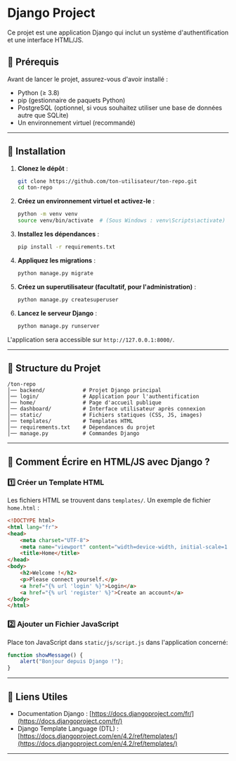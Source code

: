 # Django Project

Ce projet est une application Django qui inclut un système d'authentification et une interface HTML/JS.

## 📌 Prérequis

Avant de lancer le projet, assurez-vous d'avoir installé :

- Python (≥ 3.8)
- pip (gestionnaire de paquets Python)
- PostgreSQL (optionnel, si vous souhaitez utiliser une base de données autre que SQLite)
- Un environnement virtuel (recommandé)

---

## 🚀 Installation

1. **Clonez le dépôt** :
   ```bash
   git clone https://github.com/ton-utilisateur/ton-repo.git
   cd ton-repo
   ```

2. **Créez un environnement virtuel et activez-le** :
   ```bash
   python -m venv venv
   source venv/bin/activate  # (Sous Windows : venv\Scripts\activate)
   ```

3. **Installez les dépendances** :
   ```bash
   pip install -r requirements.txt
   ```

4. **Appliquez les migrations** :
   ```bash
   python manage.py migrate
   ```

5. **Créez un superutilisateur (facultatif, pour l'administration)** :
   ```bash
   python manage.py createsuperuser
   ```

6. **Lancez le serveur Django** :
   ```bash
   python manage.py runserver
   ```

L'application sera accessible sur `http://127.0.0.1:8000/`.

---

## 📌 Structure du Projet

```
/ton-repo
│── backend/            # Projet Django principal
│── login/              # Application pour l'authentification
│── home/               # Page d'accueil publique
│── dashboard/          # Interface utilisateur après connexion
│── static/             # Fichiers statiques (CSS, JS, images)
│── templates/          # Templates HTML
│── requirements.txt    # Dépendances du projet
│── manage.py           # Commandes Django
```

---

## 📌 Comment Écrire en HTML/JS avec Django ?

### 1️⃣ Créer un Template HTML

Les fichiers HTML se trouvent dans `templates/`. Un exemple de fichier `home.html` :

```html
<!DOCTYPE html>
<html lang="fr">
<head>
    <meta charset="UTF-8">
    <meta name="viewport" content="width=device-width, initial-scale=1.0">
    <title>Home</title>
</head>
<body>
    <h2>Welcome !</h2>
    <p>Please connect yourself.</p>
    <a href="{% url 'login' %}">Login</a>
    <a href="{% url 'register' %}">Create an account</a>
</body>
</html>
```

### 2️⃣ Ajouter un Fichier JavaScript

Place ton JavaScript dans `static/js/script.js` dans l'application concerné:

```js
function showMessage() {
    alert("Bonjour depuis Django !");
}
```
---

## 📌 Liens Utiles

- Documentation Django : [https://docs.djangoproject.com/fr/](https://docs.djangoproject.com/fr/)
- Django Template Language (DTL) : [https://docs.djangoproject.com/en/4.2/ref/templates/](https://docs.djangoproject.com/en/4.2/ref/templates/)

---
